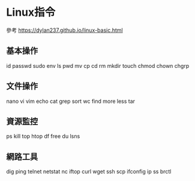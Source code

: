 # Linux指令
參考
https://dylan237.github.io/linux-basic.html

## 基本操作
id
passwd
sudo
env
ls
pwd
mv
cp
cd
rm
mkdir
touch
chmod
chown
chgrp

## 文件操作
nano
vi
vim
echo
cat
grep
sort
wc
find
more
less
tar

## 資源監控
ps
kill
top
htop
df
free
du
lsns

## 網路工具
dig
ping
telnet
netstat
nc
iftop
curl
wget
ssh
scp
ifconfig
ip
ss
brctl